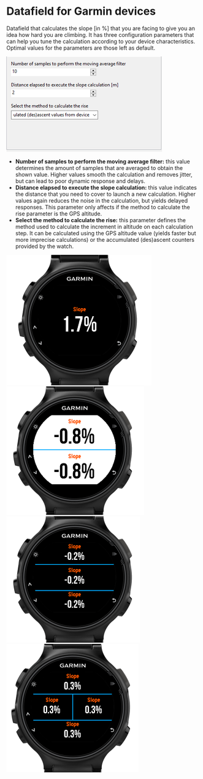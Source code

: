 # Datafield for Garmin devices
Datafield that calculates the slope [in %] that you are facing to give you an idea how hard you are climbing.
It has three configuration parameters that can help you tune the calculation according to your device characteristics.
Optimal values for the parameters are those left as default.

![alt text](https://github.com/mizamae/GarminSlopeDatafield/blob/master/manual/parameters.png)

- <b>Number of samples to perform the moving average filter:</b> this value determines the amount of samples that are averaged to obtain the shown value. Higher values smooth the calculation and removes jitter, but can lead to poor dynamic response and delays.
- <b>Distance elapsed to execute the slope calculation:</b> this value indicates the distance that you need to cover to launch a new calculation. Higher values again reduces the noise in the calculation, but yields delayed responses. This parameter only affects if the method to calculate the rise parameter is the GPS altitude.
- <b>Select the method to calculate the rise:</b> this parameter defines the method used to calculate the increment in altitude on each calculation step. It can be calculated using the GPS altitude value (yields faster but more imprecise calculations) or the accumulated (des)ascent counters provided by the watch.

![alt text](https://github.com/mizamae/GarminSlopeDatafield/blob/master/manual/pic1.png)
![alt text](https://github.com/mizamae/GarminSlopeDatafield/blob/master/manual/pic2.png)
![alt text](https://github.com/mizamae/GarminSlopeDatafield/blob/master/manual/pic3.png)
![alt text](https://github.com/mizamae/GarminSlopeDatafield/blob/master/manual/pic4.png)
